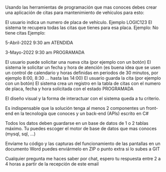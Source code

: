Usando las herramientas de programación que mas conoces debes crear una aplicación de citas para mantenimiento de vehículos para esto:

El usuario indica un numero de placa de vehículo. Ejemplo LOGIC123
El sistema te recupera todas las citas que tienes para esa placa.
Ejemplo: No tiene citas
Ejemplo:
 
5-Abril-2022 9:30 am ATENDIDA

3-Mayo-2022 9:30 am PROGRAMADA

El usuario puede solicitar una nueva cita (por ejemplo con un botón)
El sistema le solicitar un fecha y hora de atención (es buena idea que se usen un control de calendario y horas definidas en periodos de 30 minutos, por ejemplo 8:00,  8:30 … hasta las 14:00)
El usuario guarda la cita (por ejemplo con un botón)
El sistema crea un registro en la tabla de citas con el numero de placa, fecha y hora solicitada con el estado PROGRAMADA
 

El diseño visual y la forma de interactuar con el sistema queda a tu criterio.

Es indispensable que la solución tenga al menos 2 componentes un front-end en la tecnología que conoces y un back-end (APIs) escrito en C#

 

Todos los datos deben guardarse en un base  de datos de 1 o 2 tablas máximo. Tu puedes escoger el motor de base de datos que mas conoces (mysql, sql, …)

 

Envíame tu código y las capturas del funcionamiento de las pantallas en un documento Word puedes enviármelo en ZIP o punto extra si lo subes a GIT

 

Cualquier pregunta me haces saber por chat, espero tu respuesta entre 2 a 4 horas a partir de la recepción de este email
